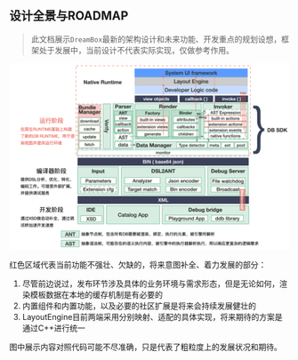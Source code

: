 ## 设计全景与ROADMAP

>此文档展示`DreamBox`最新的架构设计和未来功能、开发重点的规划设想，框架处于发展中，当前设计不代表实际实现，仅做参考作用。


![full_design](../assets/db_full_design.png)

红色区域代表当前功能不强壮、欠缺的，将来意图补全、着力发展的部分：
1. 尽管前边说过，发布环节涉及具体的业务环境与需求形态，但是无论如何，渲染模板数据在本地的缓存机制是有必要的
2. 内置组件和内置功能，以及必要的社区扩展是将来会持续发展健壮的
3. LayoutEngine目前两端采用分别映射、适配的具体实现，将来期待的方案是通过C++进行统一

图中展示内容对照代码可能不尽准确，只是代表了粗粒度上的发展状况和期待。